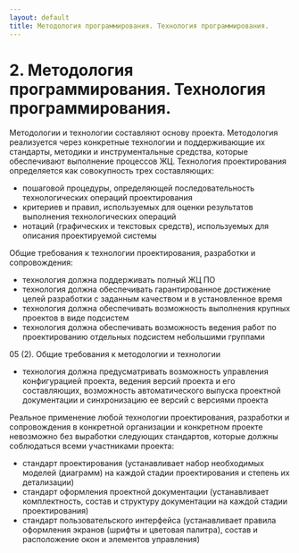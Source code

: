 ```yaml
---
layout: default
title: Методология программирования. Технология программирования.
---
```


# 2. Методология программирования. Технология программирования.

Методологии и технологии составляют основу проекта. Методология реализуется через конкретные технологии и поддерживающие их стандарты, методики и инструментальные средства, которые обеспечивают выполнение процессов ЖЦ. Технология проектирования определяется как совокупность трех составляющих:

* пошаговой процедуры, определяющей последовательность технологических операций проектирования
* критериев и правил, используемых для оценки результатов выполнения технологических операций
* нотаций (графических и текстовых средств), используемых для описания проектируемой системы

Общие требования к технологии проектирования, разработки и сопровождения:

* технология должна поддерживать полный ЖЦ ПО
* технология должна обеспечивать гарантированное достижение целей разработки с заданным качеством и в установленное время
* технология должна обеспечивать возможность выполнения крупных проектов в виде подсистем
* технология должна обеспечивать возможность ведения работ по проектированию отдельных подсистем небольшими группами

05 (2). Общие требования к методологии и технологии

* технология должна предусматривать возможность управления конфигурацией проекта, ведения версий проекта и его составляющих, возможность автоматического выпуска проектной документации и синхронизацию ее версий с версиями проекта

Реальное применение любой технологии проектирования, разработки и сопровождения в конкретной организации и конкретном проекте невозможно без выработки следующих стандартов, которые должны соблюдаться всеми участниками проекта:

* стандарт проектирования (устанавливает набор необходимых моделей (диаграмм) на каждой стадии проектирования и степень их детализации)
* стандарт оформления проектной документации (устанавливает комплектность, состав и структуру документации на каждой стадии проектирования)
* стандарт пользовательского интерфейса (устанавливает правила оформления экранов (шрифты и цветовая палитра), состав и расположение окон и элементов управления)
